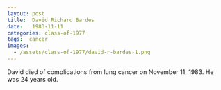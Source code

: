 ```yaml
---
layout: post
title:  David Richard Bardes
date:   1983-11-11
categories: class-of-1977
tags:  cancer
images:
  - /assets/class-of-1977/david-r-bardes-1.png
---
```

David died of complications from lung cancer on November 11, 1983.  He was 24 years old.
